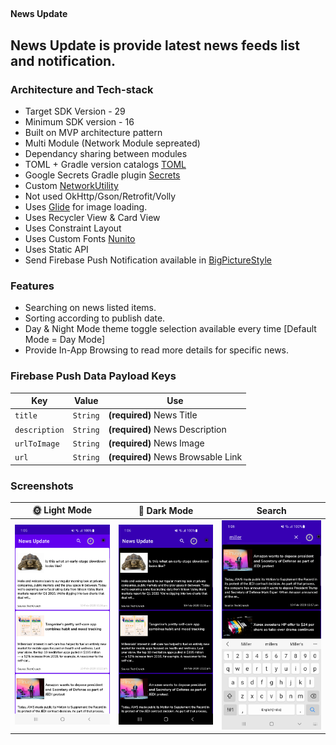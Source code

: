 ## <h4>News Update</h4>

## News Update is provide latest news feeds list and notification.

### Architecture and Tech-stack
* Target SDK Version - 29
* Minimum SDK version - 16
* Built on MVP architecture pattern
* Multi Module (Network Module sepreated)
* Dependancy sharing between modules
* TOML + Gradle version catalogs [TOML](https://funkymuse.dev/posts/toml-gradle)
* Google Secrets Gradle plugin [Secrets](https://developers.google.com/maps/documentation/android-sdk/secrets-gradle-plugin)
* Custom [NetworkUtility]([https://github.com/rahulsinghfaujdar/NewsDetail/blob/main/app/src/main/java/com/newsdetail/network/NetworkAdapter.java](https://github.com/rahulsinghfaujdar/NewsDetail/blob/main/network/src/main/java/com/network/NetworkAdapter.java))
* Not used OkHttp/Gson/Retrofit/Volly
* Uses [Glide](https://github.com/bumptech/glide) for image loading.
* Uses Recycler View & Card View
* Uses Constraint Layout
* Uses Custom Fonts [Nunito](https://github.com/rahulsinghfaujdar/NewsDetail/tree/main/app/src/main/res/font)
* Uses Static API
* Send Firebase Push Notification available in [BigPictureStyle](https://github.com/rahulsinghfaujdar/NewsDetail/blob/main/app/src/main/java/com/newsdetail/utility/Firebase/NotificationTemplateUtility.java)

### Features
* Searching on news listed items.
* Sorting according to publish date.
* Day & Night Mode theme toggle selection available every time [Default Mode = Day Mode]
* Provide In-App Browsing to read more details for specific news.

### Firebase Push Data Payload Keys
| Key | Value | Use | 
| --- | --- | --- |
| `title` | `String` | **(required)**  News Title
| `description` | `String` | **(required)**  News Description 
| `urlToImage` | `String` | **(required)**  News Image
| `url` | `String` | **(required)**  News Browsable Link

### Screenshots
🌞 Light Mode | 🌚 Dark Mode | Search
--- | --- | --- |
<img src="https://github.com/rahulsinghfaujdar/NewsDetail/blob/main/screenshots/Screenshot_20221006_130541.png" width="100%"></img> | <img src="https://github.com/rahulsinghfaujdar/NewsDetail/blob/main/screenshots/Screenshot_20221006_130620.png" width="100%"></img> | <img src="https://github.com/rahulsinghfaujdar/NewsDetail/blob/main/screenshots/Screenshot_20221006_130653.png" width="100%"></img>

